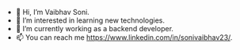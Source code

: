 - 👋 Hi, I’m Vaibhav Soni.
- 👀 I’m interested in learning new technologies.
- 🌱 I’m currently working as a backend developer.
- 📫 You can reach me https://www.linkedin.com/in/sonivaibhav23/.

<!---
sonivaibhav23/sonivaibhav23 is a ✨ special ✨ repository because its `README.md` (this file) appears on your GitHub profile.
You can click the Preview link to take a look at your changes.
--->

